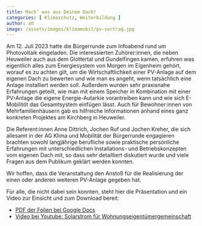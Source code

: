 ```yaml
---
title: Mach’ was aus Deinem Dach!
categories: [ Klimaschutz, Weiterbildung ]
author: ad
image: /assets/images/klimamobil/pv-vortrag.jpg
---
```

Am 12. Juli 2023 hatte die Bürgerrunde zum Infoabend rund um Photovoltaik eingeladen. Die interessierten Zuhörer:innen, die neben Heuweiler auch aus dem Glottertal und Gundelfingen kamen, erfuhren was eigentlich alles zum Energiesystem von Morgen im Eigenheim gehört, worauf es zu achten gilt, um die Wirtschaftlichkeit einer PV-Anlage auf dem eigenen Dach zu bewerten und wie man es angeht, wenn tatsächlich eine Anlage installiert werden soll.
Außerdem wurden sehr praxisnahe Erfahrungen geteilt, wie man mit einem Speicher in Kombination mit einer PV-Anlage die eigene Energie-Autarkie vorantreiben kann und wie sich E-Mobilitöt das Gesamtsystem einfügen lässt. Auch für Bewohner:innen von Mehrfamilienhäusern gab es hilfreiche Informationen anhand eines ganz konkreten Projektes am Kirchberg in Heuweiler. 

Die Referent:innen Anne Dittrich, Jochen Ruf und Jochen Kreher, die sich allesamt in der AG Klima und Mobilität der Bürgerrunde engagieren brachten sowohl langjährige berufliche sowie praktische persönliche Erfahrungen mit unterschiedlichen Installations- und Betriebskonzepten vom eigenen Dach mit, so dass sehr detailliert diskutiert wurde und viele Fragen aus dem Publikum geklärt werden konnten. 

Wir hoffen, dass die Veranstaltung den Anstoß für die Realisierung der einen oder anderen weiteren PV-Anlage gegeben hat.
 
Für alle, die nicht dabei sein konnten, steht hier die Präsentation und ein Video zur Einsicht und zum Download bereit:
* [PDF der Folien bei Google Docs](https://drive.google.com/file/d/1AM7lWrcobuV-ZNeAoGK0MrU1aSfMky_E/view)
* [Video bei Youtube: Solarstrom für Wohnungseigentümergemeinschaft](https://youtu.be/Tf6U6kMKPNM?si=1osBqA1Z5HBeyt92)